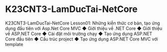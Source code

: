# K23CNT3-LamDucTai-NetCore
K23CNT3-LamDucTai-NetCore
Lesson01: Những kiễn thức cơ bản, tạo ứng dụng đầu tiên với Asp.Net Core MVC
◆ Giới thiệu về .NET Core
◆ Giới thiệu về ASP.NET Core
◆ Cài đặt môi trường chạy
◆ Tạo ứng dụng ASP.NET Core đầu tiên
◆ Cấu trúc project
◆ Tạo ứng dụng ASP.NET Core MVC với template

